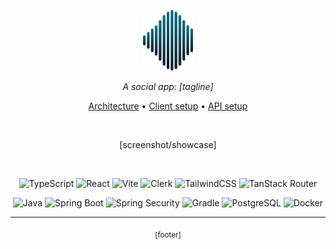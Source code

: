 <p align="center">
  <img alt="Echo logo" src="./docs/assets/echo-logo-256-gradient.svg" width="80" />
</p>

<p align="center">
  <i>A social app: [tagline]</i>
</p>

<!-- Quick links -->
<p align="center">
  <a href="./docs/architecture.md">Architecture</a> •
  <a href="./docs/frontend.md">Client setup</a> •
  <a href="./docs/backend.md">API setup</a>
</p>

<br>

<p align="center">
  [screenshot/showcase]
</p>

<br>

<!-- client -->
<p align="center">
  <img alt="TypeScript" src="https://img.shields.io/badge/TypeScript-007ACC?style=for-the-badge&logo=typescript&logoColor=white"/>
  <img alt="React" src="https://img.shields.io/badge/React-20232A?style=for-the-badge&logo=react&logoColor=61DAFB"/>
  <img alt="Vite" src="https://img.shields.io/badge/Vite-B73BFE?style=for-the-badge&logo=vite&logoColor=FFD62E"/>
  <img alt="Clerk" src="https://img.shields.io/badge/Clerk-5138EE?style=for-the-badge&logo=clerk&logoColor=white"/>
  <img alt="TailwindCSS" src="https://img.shields.io/badge/Tailwind_CSS-38B2AC?style=for-the-badge&logo=tailwind-css&logoColor=white"/>
  <img alt="TanStack Router" src="https://img.shields.io/badge/TanStack_Router-FF4154?style=for-the-badge"/>
</p>

<!-- api -->
<p align="center">
  <img alt="Java" src="https://img.shields.io/badge/Java-F71134?style=for-the-badge&logo=openjdk&logoColor=white"/>
  <img alt="Spring Boot" src="https://img.shields.io/badge/Spring_Boot-6DB33F?style=for-the-badge&logo=springboot&logoColor=white"/>
  <img alt="Spring Security" src="https://img.shields.io/badge/Spring_Security-6DB33F?style=for-the-badge&logo=springsecurity&logoColor=white"/>
  <img alt="Gradle" src="https://img.shields.io/badge/Gradle-02303A?style=for-the-badge&logo=gradle&logoColor=white"/>
  <img alt="PostgreSQL" src="https://img.shields.io/badge/PostgreSQL-4169E1?style=for-the-badge&logo=postgresql&logoColor=white"/>
  <img alt="Docker" src="https://img.shields.io/badge/Docker-2496ED?style=for-the-badge&logo=docker&logoColor=white"/>
</p>

<hr/>

<!-- footer -->
<p align="center">
  <sub>[footer]</sub>
</p>



